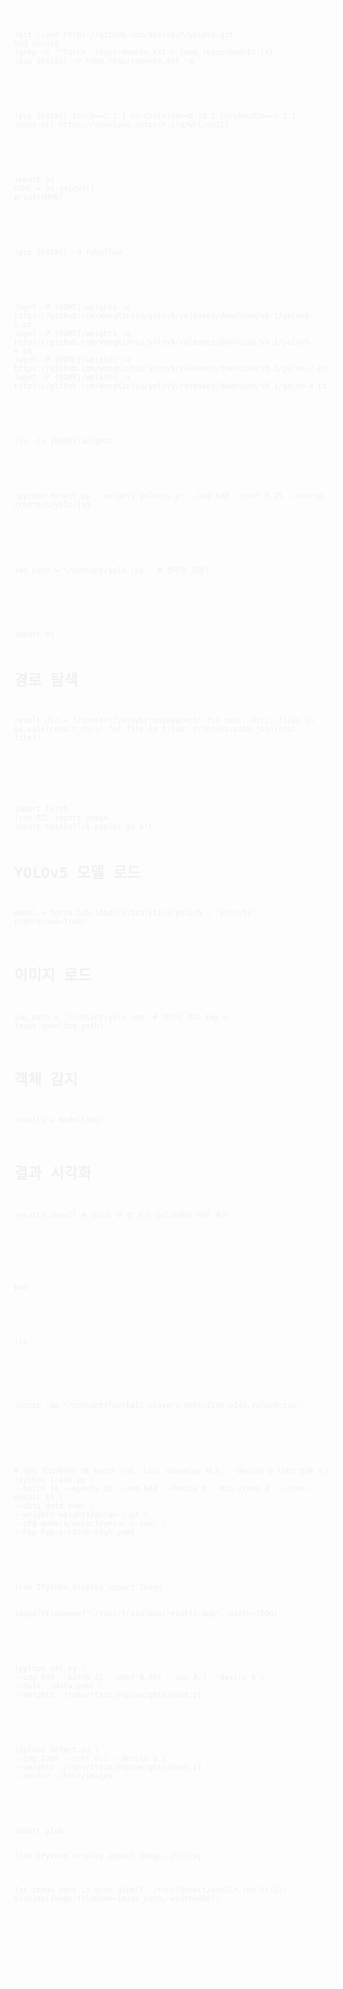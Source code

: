 
<div style="padding:8px; border: 1px solid rgba(255, 255, 255, 0.2); border-radius:5px; background-color: rgba(255, 255, 255, 0.05); color: #f1f1f1; width: 100%; margin-left: 0; margin-right: 0; text-align: left; font-family: monospace;">
  <pre><code class="python">
!git clone https://github.com/SkalskiP/yolov9.git
%cd yolov9
!grep -v '^torch' requirements.txt > temp_requirements.txt
!pip install -r temp_requirements.txt -q
  </code></pre>
</div>



<div style="padding:8px; border: 1px solid rgba(255, 255, 255, 0.2); border-radius:5px; background-color: rgba(255, 255, 255, 0.05); color: #f1f1f1; width: 100%; margin-left: 0; margin-right: 0; text-align: left; font-family: monospace;">
  <pre><code class="python">
!pip install torch==2.3.1 torchvision==0.18.1 torchaudio==2.3.1 --index-url https://download.pytorch.org/whl/cu121
  </code></pre>
</div>



<div style="padding:8px; border: 1px solid rgba(255, 255, 255, 0.2); border-radius:5px; background-color: rgba(255, 255, 255, 0.05); color: #f1f1f1; width: 100%; margin-left: 0; margin-right: 0; text-align: left; font-family: monospace;">
  <pre><code class="python">
import os
HOME = os.getcwd()
print(HOME)
  </code></pre>
</div>



<div style="padding:8px; border: 1px solid rgba(255, 255, 255, 0.2); border-radius:5px; background-color: rgba(255, 255, 255, 0.05); color: #f1f1f1; width: 100%; margin-left: 0; margin-right: 0; text-align: left; font-family: monospace;">
  <pre><code class="python">
!pip install -q roboflow
  </code></pre>
</div>



<div style="padding:8px; border: 1px solid rgba(255, 255, 255, 0.2); border-radius:5px; background-color: rgba(255, 255, 255, 0.05); color: #f1f1f1; width: 100%; margin-left: 0; margin-right: 0; text-align: left; font-family: monospace;">
  <pre><code class="python">
!wget -P {HOME}/weights -q https://github.com/WongKinYiu/yolov9/releases/download/v0.1/yolov9-c.pt
!wget -P {HOME}/weights -q https://github.com/WongKinYiu/yolov9/releases/download/v0.1/yolov9-e.pt
!wget -P {HOME}/weights -q https://github.com/WongKinYiu/yolov9/releases/download/v0.1/gelan-c.pt
!wget -P {HOME}/weights -q https://github.com/WongKinYiu/yolov9/releases/download/v0.1/gelan-e.pt
  </code></pre>
</div>



<div style="padding:8px; border: 1px solid rgba(255, 255, 255, 0.2); border-radius:5px; background-color: rgba(255, 255, 255, 0.05); color: #f1f1f1; width: 100%; margin-left: 0; margin-right: 0; text-align: left; font-family: monospace;">
  <pre><code class="python">
!ls -la {HOME}/weights
  </code></pre>
</div>



<div style="padding:8px; border: 1px solid rgba(255, 255, 255, 0.2); border-radius:5px; background-color: rgba(255, 255, 255, 0.05); color: #f1f1f1; width: 100%; margin-left: 0; margin-right: 0; text-align: left; font-family: monospace;">
  <pre><code class="python">
!python detect.py --weights yolov5s.pt --img 640 --conf 0.25 --source /content/yolo.jpg

  </code></pre>
</div>



<div style="padding:8px; border: 1px solid rgba(255, 255, 255, 0.2); border-radius:5px; background-color: rgba(255, 255, 255, 0.05); color: #f1f1f1; width: 100%; margin-left: 0; margin-right: 0; text-align: left; font-family: monospace;">
  <pre><code class="python">
img_path = "/content/yolo.jpg"  # 정확한 경로!

  </code></pre>
</div>



<div style="padding:8px; border: 1px solid rgba(255, 255, 255, 0.2); border-radius:5px; background-color: rgba(255, 255, 255, 0.05); color: #f1f1f1; width: 100%; margin-left: 0; margin-right: 0; text-align: left; font-family: monospace;">
  <pre><code class="python">
import os

# 경로 탐색
result_dir = "/content/yolov5/runs/detect"
for root, dirs, files in os.walk(result_dir):
    for file in files:
        print(os.path.join(root, file))

  </code></pre>
</div>



<div style="padding:8px; border: 1px solid rgba(255, 255, 255, 0.2); border-radius:5px; background-color: rgba(255, 255, 255, 0.05); color: #f1f1f1; width: 100%; margin-left: 0; margin-right: 0; text-align: left; font-family: monospace;">
  <pre><code class="python">
import torch
from PIL import Image
import matplotlib.pyplot as plt

# YOLOv5 모델 로드
model = torch.hub.load('ultralytics/yolov5', 'yolov5s', pretrained=True)

# 이미지 로드
img_path = '/content/yolo.jpg'  # 이미지 경로
img = Image.open(img_path)

# 객체 감지
results = model(img)

# 결과 시각화
results.show()  # 이미지 새 창 또는 Colab에서 바로 표시

  </code></pre>
</div>



<div style="padding:8px; border: 1px solid rgba(255, 255, 255, 0.2); border-radius:5px; background-color: rgba(255, 255, 255, 0.05); color: #f1f1f1; width: 100%; margin-left: 0; margin-right: 0; text-align: left; font-family: monospace;">
  <pre><code class="python">
pwd
  </code></pre>
</div>



<div style="padding:8px; border: 1px solid rgba(255, 255, 255, 0.2); border-radius:5px; background-color: rgba(255, 255, 255, 0.05); color: #f1f1f1; width: 100%; margin-left: 0; margin-right: 0; text-align: left; font-family: monospace;">
  <pre><code class="python">
!ls

  </code></pre>
</div>



<div style="padding:8px; border: 1px solid rgba(255, 255, 255, 0.2); border-radius:5px; background-color: rgba(255, 255, 255, 0.05); color: #f1f1f1; width: 100%; margin-left: 0; margin-right: 0; text-align: left; font-family: monospace;">
  <pre><code class="python">
!unzip -qq "/content/football-players-detection.v14i.yolov9.zip"

  </code></pre>
</div>



<div style="padding:8px; border: 1px solid rgba(255, 255, 255, 0.2); border-radius:5px; background-color: rgba(255, 255, 255, 0.05); color: #f1f1f1; width: 100%; margin-left: 0; margin-right: 0; text-align: left; font-family: monospace;">
  <pre><code class="python">
# 실제 학습에서는 10 epoch 이상, loss converge 체크, --device 0 (GPU 있을 시)
!python train.py \
--batch 16 --epochs 10 --img 640 --device 0 --min-items 0 --close-mosaic 15 \
--data data.yaml \
--weights weights/gelan-c.pt \
--cfg models/detect/gelan-c.yaml \
--hyp hyp.scratch-high.yaml
  </code></pre>
</div>



<div style="padding:8px; border: 1px solid rgba(255, 255, 255, 0.2); border-radius:5px; background-color: rgba(255, 255, 255, 0.05); color: #f1f1f1; width: 100%; margin-left: 0; margin-right: 0; text-align: left; font-family: monospace;">
  <pre><code class="python">
from IPython.display import Image

Image(filename=f"./runs/train/exp/results.png", width=1000)
  </code></pre>
</div>



<div style="padding:8px; border: 1px solid rgba(255, 255, 255, 0.2); border-radius:5px; background-color: rgba(255, 255, 255, 0.05); color: #f1f1f1; width: 100%; margin-left: 0; margin-right: 0; text-align: left; font-family: monospace;">
  <pre><code class="python">
!python val.py \
--img 640 --batch 32 --conf 0.001 --iou 0.7 --device 0 \
--data ./data.yaml \
--weights ./runs/train/exp/weights/best.pt
  </code></pre>
</div>



<div style="padding:8px; border: 1px solid rgba(255, 255, 255, 0.2); border-radius:5px; background-color: rgba(255, 255, 255, 0.05); color: #f1f1f1; width: 100%; margin-left: 0; margin-right: 0; text-align: left; font-family: monospace;">
  <pre><code class="python">
!python detect.py \
--img 1280 --conf 0.1 --device 0 \
--weights ./runs/train/exp/weights/best.pt \
--source ./test/images
  </code></pre>
</div>



<div style="padding:8px; border: 1px solid rgba(255, 255, 255, 0.2); border-radius:5px; background-color: rgba(255, 255, 255, 0.05); color: #f1f1f1; width: 100%; margin-left: 0; margin-right: 0; text-align: left; font-family: monospace;">
  <pre><code class="python">
import glob

from IPython.display import Image, display

for image_path in glob.glob(f'./runs/detect/exp2/*.jpg')[:2]:
      display(Image(filename=image_path, width=600))
  </code></pre>
</div>



<div style="padding:8px; border: 1px solid rgba(255, 255, 255, 0.2); border-radius:5px; background-color: rgba(255, 255, 255, 0.05); color: #f1f1f1; width: 100%; margin-left: 0; margin-right: 0; text-align: left; font-family: monospace;">
  <pre><code class="python">

  </code></pre>
</div>
